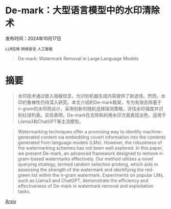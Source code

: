 # De-mark：大型语言模型中的水印清除术

发布时间：2024年10月17日

`LLM应用` `网络安全` `人工智能`

> De-mark: Watermark Removal in Large Language Models

# 摘要

> 水印技术通过嵌入隐蔽信息，为识别机器生成内容提供了新途径。然而，水印的鲁棒性仍待深入研究。本文介绍的De-mark框架，专为有效去除基于n-gram的水印而设计，采用创新的随机选择探测策略，评估水印强度并识别红绿列表。实验表明，De-mark在去除和利用水印方面表现出色，适用于Llama3和ChatGPT等主流模型。

> Watermarking techniques offer a promising way to identify machine-generated content via embedding covert information into the contents generated from language models (LMs). However, the robustness of the watermarking schemes has not been well explored. In this paper, we present De-mark, an advanced framework designed to remove n-gram-based watermarks effectively. Our method utilizes a novel querying strategy, termed random selection probing, which aids in assessing the strength of the watermark and identifying the red-green list within the n-gram watermark. Experiments on popular LMs, such as Llama3 and ChatGPT, demonstrate the efficiency and effectiveness of De-mark in watermark removal and exploitation tasks.

[Arxiv](https://arxiv.org/abs/2410.13808)